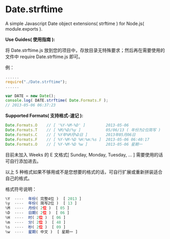 Date.strftime
=============

A simple Javascript Date object extensions( strftime ) for Node.js( module.exports ).

**Use Guides( 使用指南 ):**

将 Date.strftime.js 放到您的项目中，存放目录无特殊要求；然后再在需要使用的文件中 require Date.strftime.js 即可。

例：

```javascript
......
require("./Date.strftime");
......

var DATE = new Date();
console.log( DATE.strftime( Date.Formats.F );
// 2013-05-06 06:37:23
```

**Supported Formats( 支持格式-速记 ):**

```javascript
Date.Formats.O    // [ '%Y-%M-%D' ]         2013-05-06
Date.Formats.T    // [ %M/%D/%y ]           05/06/13 ( 年份为2位简写 )
Date.Formats.C    // [ %Y年%M月%D日 ]        2013年05月06日
Date.Formats.F    // [ %Y-%M-%D %H:%m:%s ]  2013-05-06 06:40:17
Date.Formats.O    // [ %Y-%M-%D %w ]        2013-05-06 星期一
```

目前未加入 Weeks 的 E 文格式[ Sunday, Monday, Tuesday, ...  ] 需要使用的话可自行添加进去。

以上 5 种格式如果不够用或不是您想要的格式的话，可自行扩展或重新拼装适合自己的格式。

格式符号说明：

```javascript
%Y  ----  年份( 完整4位 )  [ 2013 ]
%y  ----  年份( 简写2位 )  [ 13 ]
%M  ----  月份( 2位 )  [ 05 ]
%D  ----  日期( 2位 )  [ 06 ]
%H  ----  时( 2位 )  [ 06 ]
%m  ----  分( 2位 )  [ 48 ]
%s  ----  秒( 2位 )  [ 09 ]
%w  ----  星期( 中文 )  [ 星期一 ]
```
